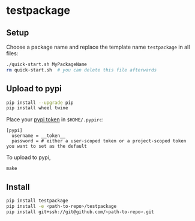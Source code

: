 # testpackage

## Setup

Choose a package name and replace the template name `testpackage` in all files:
```bash
./quick-start.sh MyPackageName
rm quick-start.sh  # you can delete this file afterwards
```


## Upload to pypi
```bash
pip install --upgrade pip
pip install wheel twine
```

Place your [pypi token](https://pypi.org/manage/account/token/) in `$HOME/.pypirc`:

```
[pypi]
  username = __token__
  password = # either a user-scoped token or a project-scoped token you want to set as the default
```

To upload to pypi,
```
make
```

## Install
```bash
pip install testpackage
pip install -e <path-to-repo>/testpackage
pip install git+ssh://git@github.com/<path-to-repo>.git
```
